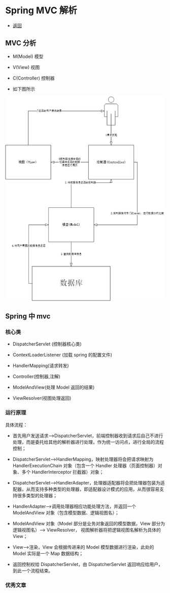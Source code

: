 # Spring MVC 解析

- [返回](./README.md)

## MVC 分析

- M(Model) 模型

- V(View) 视图

- C(Controller) 控制器

- 如下图所示

![MVC结构图](../../../../Picture/MVC.png)

## Spring 中 mvc

### 核心类

- DispatcherServlet (控制器核心类)

- ContextLoaderListener (加载 spring 的配置文件)

- HandlerMapping(请求转发)

- Controller(控制器,注解)

- ModelAndView(处理 Model 返回的结果)

- ViewResolver(视图处理返回)

### 运行原理

具体流程：

- 首先用户发送请求——>DispatcherServlet，前端控制器收到请求后自己不进行处理，而是委托给其他的解析器进行处理，作为统一访问点，进行全局的流程控制；

- DispatcherServlet——>HandlerMapping，映射处理器将会把请求映射为 HandlerExecutionChain 对象（包含一个 Handler 处理器（页面控制器）对象、多个 HandlerInterceptor 拦截器）对象；

- DispatcherServlet——>HandlerAdapter，处理器适配器将会把处理器包装为适配器，从而支持多种类型的处理器，即适配器设计模式的应用，从而很容易支持很多类型的处理器；

- HandlerAdapter——>调用处理器相应功能处理方法，并返回一个 ModelAndView 对象（包含模型数据、逻辑视图名）；

- ModelAndView 对象（Model 部分是业务对象返回的模型数据，View 部分为逻辑视图名）——> ViewResolver， 视图解析器将把逻辑视图名解析为具体的 View；

- View——>渲染，View 会根据传进来的 Model 模型数据进行渲染，此处的 Model 实际是一个 Map 数据结构；

- 返回控制权给 DispatcherServlet，由 DispatcherServlet 返回响应给用户，到此一个流程结束。

### 优秀文章
